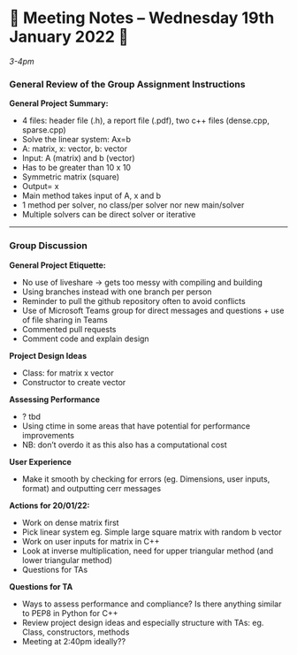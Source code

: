
#  :brain:  Meeting Notes – Wednesday 19th January 2022 🧠
*3-4pm*


### General Review of the Group Assignment Instructions



**General Project Summary:** 

-	4 files: header file (.h), a report file (.pdf), two c++ files (dense.cpp, sparse.cpp)
-	Solve the linear system: Ax=b
-	A: matrix, x: vector, b: vector
-	Input: A (matrix) and b (vector)
-	Has to be greater than 10 x 10
-	Symmetric matrix (square)
-	Output= x
-	Main method takes input of A, x and b
-	1 method per solver, no class/per solver nor new main/solver
-	Multiple solvers can be direct solver or iterative

---


### Group Discussion

**General Project Etiquette:**

-	No use of liveshare -> gets too messy with compiling and building
-	Using branches instead with one branch per person
-	Reminder to pull the github repository often to avoid conflicts
-	Use of Microsoft Teams group for direct messages and questions + use of file sharing in Teams
-	Commented pull requests
-	Comment code and explain design 

**Project Design Ideas**
-	Class: for matrix x vector
-	Constructor to create vector

**Assessing Performance**
-	? tbd
-	Using ctime in some areas that have potential for performance improvements
-	NB: don’t overdo it as this also has a computational cost

**User Experience**
-	Make it smooth by checking for errors (eg. Dimensions, user inputs, format) and outputting cerr messages 


**Actions for 20/01/22:**

-	Work on dense matrix first 
-	Pick linear system eg. Simple large square matrix with random b vector 
-	Work on user inputs for matrix in C++
-	Look at inverse multiplication, need for upper triangular method (and lower triangular method)
-	Questions for TAs

**Questions for TA**

-	Ways to assess performance and compliance? Is there anything similar to PEP8 in Python for C++
-	Review project design ideas and especially structure with TAs: eg. Class, constructors, methods 
-	Meeting at 2:40pm ideally??


